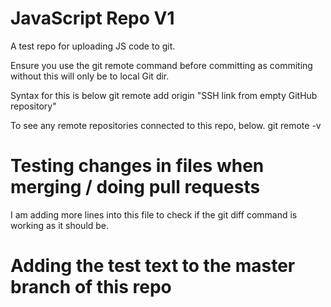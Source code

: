 # JavaScript Repo V1

A test repo for uploading JS code to git.

Ensure you use the git remote command before committing
as commiting without this will only be to local Git dir.

Syntax for this is below 
git remote add origin "SSH link from empty GitHub repository"

To see any remote repositories connected to this repo, below.
git remote -v 

# Testing changes in files when merging / doing pull requests
I am adding more lines into this file to check if the git diff command is working as it should be.

# Adding the test text to the master branch of this repo